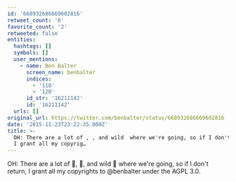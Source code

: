 ```yaml
---
id: '668932686669602816'
retweet_count: '0'
favorite_count: '2'
retweeted: false
entities:
  hashtags: []
  symbols: []
  user_mentions:
    - name: Ben Balter
      screen_name: benbalter
      indices:
        - '110'
        - '120'
      id_str: '16211142'
      id: '16211142'
  urls: []
original_url: https://twitter.com/benbalter/status/668932686669602816
date: '2015-11-23T23:22:35.000Z'
title: >-
  OH: There are a lot of , , and wild  where we're going, so if I don't return,
  I grant all my copyrig…
---
```


OH: There are a lot of 🐻, 🐺, and wild 🐗 where we're going, so if I don't return, I grant all my copyrights to @benbalter under the AGPL 3.0.